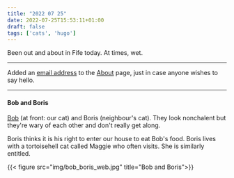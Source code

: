 ```yaml
---
title: "2022 07 25"
date: 2022-07-25T15:53:11+01:00
draft: false
tags: ['cats', 'hugo']
---
```


Been out and about in Fife today. At times, wet.

---

Added an [email address](mailto:y@yulqen.org) to the [About](../about) page, just in case anyone wishes to say hello.

---
#### Bob and Boris

[Bob](../../blog/cats/cat_kills/) (at front: our cat) and Boris (neighbour's cat). They look nonchalent but they're wary of each other and don't really get along.

Boris thinks it is his right to enter our house to eat Bob's food. Boris lives with a tortoisehell cat called Maggie who often visits. She is similarly entitled.

{{< figure src="img/bob_boris_web.jpg" title="Bob and Boris">}}
